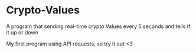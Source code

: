 # Crypto-Values
A program that sending real-time crypto Values every 5 seconds and tells if it up or down

My first program using API requests, so try it out <3
